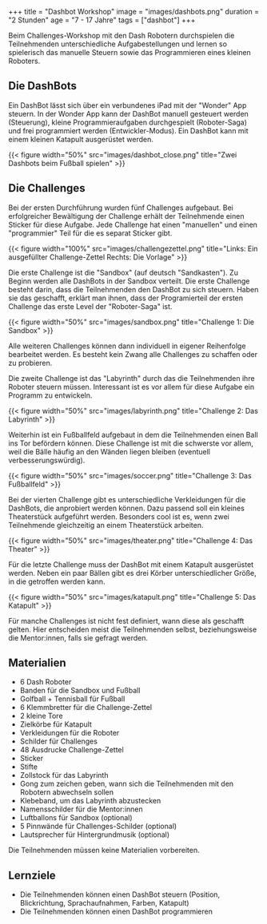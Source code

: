 +++
title = "Dashbot Workshop"
image = "images/dashbots.png"
duration = "2 Stunden"
age = "7 - 17 Jahre"
tags = ["dashbot"]
+++

Beim Challenges-Workshop mit den Dash Robotern durchspielen die Teilnehmenden unterschiedliche Aufgabestellungen und lernen
so spielerisch das manuelle Steuern sowie das Programmieren eines kleinen Roboters.


## Die DashBots

Ein DashBot lässt sich über ein verbundenes iPad mit der "Wonder" App steuern.
In der Wonder App kann der DashBot manuell gesteuert werden (Steuerung), kleine Programmieraufgaben durchgespielt (Roboter-Saga) und frei programmiert werden (Entwickler-Modus).
Ein DashBot kann mit einem kleinen Katapult ausgerüstet werden.

{{< figure width="50%" src="images/dashbot_close.png" title="Zwei Dashbots beim Fußball spielen" >}}


## Die Challenges

Bei der ersten Durchführung wurden fünf Challenges aufgebaut. Bei erfolgreicher Bewältigung der Challenge erhält der Teilnehmende einen Sticker für diese Aufgabe.
Jede Challenge hat einen "manuellen" und einen "programmier" Teil für die es separat Sticker gibt.

{{< figure width="100%" src="images/challengezettel.png" title="Links: Ein ausgefüllter Challenge-Zettel   Rechts: Die Vorlage" >}}

Die erste Challenge ist die "Sandbox" (auf deutsch "Sandkasten").
Zu Beginn werden alle DashBots in der Sandbox verteilt. Die erste Challenge besteht darin, dass die Teilnehmenden den DashBot zu sich steuern.
Haben sie das geschafft, erklärt man ihnen, dass der Programierteil der ersten Challenge das erste Level der "Roboter-Saga" ist.

{{< figure width="50%" src="images/sandbox.png" title="Challenge 1: Die Sandbox" >}}

Alle weiteren Challenges können dann individuell in eigener Reihenfolge bearbeitet werden. Es besteht kein Zwang alle Challenges zu schaffen oder zu probieren.

Die zweite Challenge ist das "Labyrinth" durch das die Teilnehmenden ihre Roboter steuern müssen. Interessant ist es vor allem für diese Aufgabe
ein Programm zu entwickeln.

{{< figure width="50%" src="images/labyrinth.png" title="Challenge 2: Das Labyrinth" >}}

Weiterhin ist ein Fußballfeld aufgebaut in dem die Teilnehmenden einen Ball ins Tor befördern können. Diese Challenge ist mit die schwerste vor allem, weil die Bälle häufig
an den Wänden liegen bleiben (eventuell verbesserungswürdig).

{{< figure width="50%" src="images/soccer.png" title="Challenge 3: Das Fußballfeld" >}}

Bei der vierten Challenge gibt es unterschiedliche Verkleidungen für die DashBots, die anprobiert werden können. Dazu passend soll ein kleines Theaterstück aufgeführt werden.
Besonders cool ist es, wenn zwei Teilnehmende gleichzeitig an einem Theaterstück arbeiten.

{{< figure width="50%" src="images/theater.png" title="Challenge 4: Das Theater" >}}

Für die letzte Challenge muss der DashBot mit einem Katapult ausgerüstet werden.
Neben ein paar Bällen gibt es drei Körber unterschiedlicher Größe, in die getroffen werden kann.

{{< figure width="50%" src="images/katapult.png" title="Challenge 5: Das Katapult" >}}

Für manche Challenges ist nicht fest definiert, wann diese als geschafft gelten.
Hier entscheiden meist die Teilnehmenden selbst, beziehungsweise die Mentor:innen, falls sie gefragt werden.


## Materialien

* 6 Dash Roboter
* Banden für die Sandbox und Fußball
* Golfball + Tennisball für Fußball
* 6 Klemmbretter für die Challenge-Zettel 
* 2 kleine Tore
* Zielkörbe für Katapult
* Verkleidungen für die Roboter
* Schilder für Challenges
* 48 Ausdrucke Challenge-Zettel
* Sticker
* Stifte
* Zollstock für das Labyrinth
* Gong zum zeichen geben, wann sich die Teilnehmenden mit den Robotern abwechseln sollen
* Klebeband, um das Labyrinth abzustecken
* Namensschilder für die Mentor:innen
* Luftballons für Sandbox (optional)
* 5 Pinnwände für Challenges-Schilder (optional)
* Lautsprecher für Hintergrundmusik (optional)

Die Teilnehmenden müssen keine Materialien vorbereiten.


## Lernziele
* Die Teilnehmenden können einen DashBot steuern (Position, Blickrichtung, Sprachaufnahmen, Farben, Katapult)
* Die Teilnehmenden können einen DashBot programmieren

